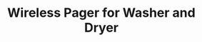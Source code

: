 ---
layout: project
active: false
permalink: /kingston_corporation__wireless pager/
title: "Wireless Pager for Washer and Dryer"
client:
year: 
sector: 
link:
description: "A wireless pager to alert a user when the washer or dryer load is complete"
brief:  "Kingston Corporation needed a design for the remote pagers for GE washers and dryers that highlighted their brand elements with a fresh, clean look."
solution: "Pagers soft shapes make it pleasant to carry around. The visual elements of the old washers and he glowing light bring together aesthetics of past and future."
quote:
awards:
services:
 - "ideation"
 - "prototyping"
 - "3D CAD"
main_image: "/assets/images/projects/kingston_corporation__wireless pager/h_w_Wireless Pager for Washer and Dryer.jpg"
images:
 - "/assets/images/projects/kingston_corporation__wireless pager/p_w_Wireless Pager for Washer and Dryer_01.jpg"
 - "/assets/images/projects/kingston_corporation__wireless pager/p_w_Wireless Pager for Washer and Dryer_02.jpg"
---